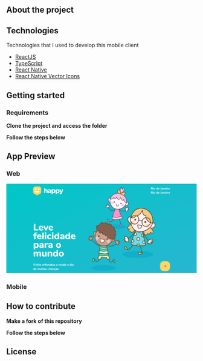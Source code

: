 ## About the project

## Technologies

Technologies that I used to develop this mobile client

- [ReactJS](https://reactjs.org/)
- [TypeScript](https://www.typescriptlang.org/)
- [React Native](https://reactnative.dev/)
- [React Native Vector Icons](https://github.com/oblador/react-native-vector-icons)

## Getting started

### Requirements


**Clone the project and access the folder**


**Follow the steps below**

## App Preview

### Web 

![alt text](https://github.com/cgalmeida/NLW03/blob/main/web/backend/uploads/1602950943994-appPreview.png?raw=true)



### Mobile

## How to contribute

**Make a fork of this repository**



**Follow the steps below**



## License

